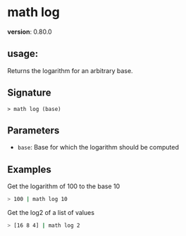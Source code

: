 # math log

**version**: 0.80.0

## **usage**:

Returns the logarithm for an arbitrary base.

## Signature

`> math log (base)`

## Parameters

- `base`: Base for which the logarithm should be computed

## Examples

Get the logarithm of 100 to the base 10

```bash
> 100 | math log 10
```

Get the log2 of a list of values

```bash
> [16 8 4] | math log 2
```
